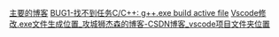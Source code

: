 [主要的博客](https://zhuanlan.zhihu.com/p/87864677)
[BUG1-找不到任务C/C++: g++.exe build active file](https://blog.csdn.net/qq_43663476/article/details/124903618)
[Vscode修改.exe文件生成位置_攻城狮杰森的博客-CSDN博客_vscode项目文件夹位置](https://blog.csdn.net/m0_51269961/article/details/119681249)